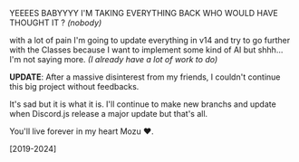 YEEEES BABYYYY I'M TAKING EVERYTHING BACK
WHO WOULD HAVE THOUGHT IT ? *(nobody)*

with a lot of pain I'm going to update everything in v14 and try to go further with the Classes because I want to implement some kind of AI but shhh... I'm not saying more.
*(I already have a lot of work to do)*

**UPDATE**: After a massive disinterest from my friends, I couldn't continue this big project without feedbacks.

It's sad but it is what it is. I'll continue to make new branchs and update when Discord.js release a major update but that's all.

You'll live forever in my heart Mozu ♥.

[2019-2024]
